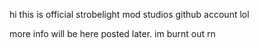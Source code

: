 hi this is official strobelight mod studios github account lol

more info will be here posted later. im burnt out rn
